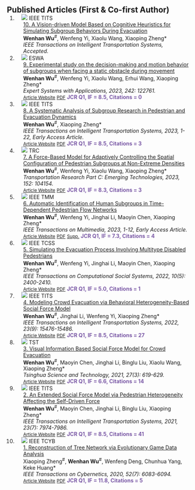 <h2 id="publications" style="margin: 2px 0px -15px;">Published Articles (First & Co-first Author)</h2>

<div class="publications">
<ol class="bibliography">


<li>
<div class="pub-row">

  <div class="col-sm-3 abbr" style="position: relative;padding-right: 15px;padding-left: 15px;">
    <img src="assets/img/TITS2024.png" class="teaser img-fluid z-depth-1">
    <abbr class="badge">IEEE TITS</abbr>
  </div>

  <div class="col-sm-9" style="position: relative;padding-right: 15px;padding-left: 20px;">
    <div class="title"><a href="https://www.sciencedirect.com/science/article/pii/S0957417423032633">10. A Vision-driven Model Based on Cognitive Heuristics for Simulating Subgroup Behaviors During Evacuation</a></div>
    <div class="author"><strong>Wenhan Wu</strong><sup>#</sup>, Wenfeng Yi, Xiaolu Wang, Xiaoping Zheng*</div>
    <div class="periodical"><em>IEEE Transactions on Intelligent Transportation Systems, Accepted.</em></div>
    <div class="links">
<!--     <a href="https://www.sciencedirect.com/science/article/pii/S0957417423032633" class="btn btn-sm z-depth-0" role="button" target="_blank" style="font-size:12px;">Article Website</a>
      <a href="assets/files/2023 ESWA.pdf" class="btn btn-sm z-depth-0" role="button" target="_blank" style="font-size:12px;">PDF</a>
      <strong style="color:#7b5aa6">JCR Q1, IF = 8.5, Citations = 0</strong> -->
    </div>
  </div>
</div>
</li>


<li>
<div class="pub-row">

  <div class="col-sm-3 abbr" style="position: relative;padding-right: 15px;padding-left: 15px;">
    <img src="assets/img/ESWA2023.png" class="teaser img-fluid z-depth-1">
    <abbr class="badge">ESWA</abbr>
  </div>

  <div class="col-sm-9" style="position: relative;padding-right: 15px;padding-left: 20px;">
    <div class="title"><a href="https://www.sciencedirect.com/science/article/pii/S0957417423032633">9. Experimental study on the decision-making and motion behavior of subgroups when facing a static obstacle during movement</a></div>
    <div class="author"><strong>Wenhan Wu</strong><sup>#</sup>, Wenfeng Yi, Xiaolu Wang, Erhui Wang, Xiaoping Zheng*</div>
    <div class="periodical"><em>Expert Systems with Applications, 2023, 242: 122761.</em></div>
    <div class="links">
    <a href="https://www.sciencedirect.com/science/article/pii/S0957417423032633" class="btn btn-sm z-depth-0" role="button" target="_blank" style="font-size:12px;">Article Website</a>
      <a href="assets/files/2023 ESWA.pdf" class="btn btn-sm z-depth-0" role="button" target="_blank" style="font-size:12px;">PDF</a>
      <strong style="color:#7b5aa6">JCR Q1, IF = 8.5, Citations = 0</strong>
    </div>
  </div>
</div>
</li>


<li>
<div class="pub-row">

  <div class="col-sm-3 abbr" style="position: relative;padding-right: 15px;padding-left: 15px;">
    <img src="assets/img/TITS2023.png" class="teaser img-fluid z-depth-1">
    <abbr class="badge">IEEE TITS</abbr>
  </div>

  <div class="col-sm-9" style="position: relative;padding-right: 15px;padding-left: 20px;">
    <div class="title"><a href="https://ieeexplore.ieee.org/abstract/document/10265759">8. A Systematic Analysis of Subgroup Research in Pedestrian and Evacuation Dynamics</a></div>
    <div class="author"><strong>Wenhan Wu</strong><sup>#</sup>, Xiaoping Zheng*</div>
    <div class="periodical"><em>IEEE Transactions on Intelligent Transportation Systems, 2023, 1-22, Early Access Article.</em></div>
    <div class="links">
    <a href="https://ieeexplore.ieee.org/abstract/document/10265759" class="btn btn-sm z-depth-0" role="button" target="_blank" style="font-size:12px;">Article Website</a>
      <a href="assets/files/2023 IEEE TITS.pdf" class="btn btn-sm z-depth-0" role="button" target="_blank" style="font-size:12px;">PDF</a>
      <strong style="color:#7b5aa6">JCR Q1, IF = 8.5, Citations = 3</strong>
    </div>
  </div>
</div>
</li>
  

<li>
<div class="pub-row">

  <div class="col-sm-3 abbr" style="position: relative;padding-right: 15px;padding-left: 15px;">
    <img src="assets/img/TRC2023.png" class="teaser img-fluid z-depth-1">
    <abbr class="badge">TRC</abbr>
  </div>

  <div class="col-sm-9" style="position: relative;padding-right: 15px;padding-left: 20px;">
    <div class="title"><a href="https://doi.org/10.1016/j.trc.2023.104154" target="_blank">7. A Force-Based Model for Adaptively Controlling the Spatial Configuration of Pedestrian Subgroups at Non-Extreme Densities</a></div>
    <div class="author"><strong>Wenhan Wu</strong><sup>#</sup>, Wenfeng Yi, Xiaolu Wang, Xiaoping Zheng*</div>
    <div class="periodical"><em>Transportation Research Part C: Emerging Technologies, 2023, 152: 104154.</em></div>
    <div class="links">
    <a href="https://doi.org/10.1016/j.trc.2023.104154" class="btn btn-sm z-depth-0" role="button" target="_blank" style="font-size:12px;">Article Website</a>
      <a href="assets/files/2023 TRC.pdf" class="btn btn-sm z-depth-0" role="button" target="_blank" style="font-size:12px;">PDF</a>
      <strong style="color:#7b5aa6">JCR Q1, IF = 8.3, Citations = 3</strong>
    </div>
  </div>
</div>
</li>


<li>
<div class="pub-row">

  <div class="col-sm-3 abbr" style="position: relative;padding-right: 15px;padding-left: 15px;">
    <img src="assets/img/TMM2023.png" class="teaser img-fluid z-depth-1">
    <abbr class="badge">IEEE TMM</abbr>
  </div>

  <div class="col-sm-9" style="position: relative;padding-right: 15px;padding-left: 20px;">
    <div class="title"><a href="https://ieeexplore.ieee.org/abstract/document/10086659" target="_blank">6. Automatic Identification of Human Subgroups in Time-Dependent Pedestrian Flow Networks</a></div>
    <div class="author"><strong>Wenhan Wu</strong><sup>#</sup>, Wenfeng Yi, Jinghai Li, Maoyin Chen, Xiaoping Zheng*</div>
    <div class="periodical"><em>IEEE Transactions on Multimedia, 2023, 1-12, Early Access Article.</em></div>
    <div class="links">
    <a href="https://ieeexplore.ieee.org/abstract/document/10086659" class="btn btn-sm z-depth-0" role="button" target="_blank" style="font-size:12px;">Article Website</a>
      <a href="assets/files/2023 IEEE TMM.pdf" class="btn btn-sm z-depth-0" role="button" target="_blank" style="font-size:12px;">PDF</a>
      <a href="assets/files/2023 IEEE TMM_SM.pdf" class="btn btn-sm z-depth-0" role="button" target="_blank" style="font-size:12px;">Supp.</a>
      <strong style="color:#7b5aa6">JCR Q1, IF = 7.3, Citations = 4</strong>
    </div>
  </div>
</div>
</li>


<li>
<div class="pub-row">

  <div class="col-sm-3 abbr" style="position: relative;padding-right: 15px;padding-left: 15px;">
    <img src="assets/img/TCSS2022.png" class="teaser img-fluid z-depth-1">
    <abbr class="badge">IEEE TCSS</abbr>
  </div>

  <div class="col-sm-9" style="position: relative;padding-right: 15px;padding-left: 20px;">
    <div class="title"><a href="https://ieeexplore.ieee.org/abstract/document/9834308" target="_blank">5. Simulating the Evacuation Process Involving Multitype Disabled Pedestrians</a></div>
    <div class="author"><strong>Wenhan Wu</strong><sup>#</sup>, Wenfeng Yi, Jinghai Li, Maoyin Chen, Xiaoping Zheng*</div>
    <div class="periodical"><em>IEEE Transactions on Computational Social Systems, 2022, 10(5): 2400-2410.</em></div>
    <div class="links">
    <a href="https://ieeexplore.ieee.org/abstract/document/9834308" class="btn btn-sm z-depth-0" role="button" target="_blank" style="font-size:12px;">Article Website</a>
      <a href="assets/files/2022 IEEE TCSS.pdf" class="btn btn-sm z-depth-0" role="button" target="_blank" style="font-size:12px;">PDF</a>
      <strong style="color:#7b5aa6">JCR Q1, IF = 5.0, Citations = 1</strong>
    </div>
  </div>
</div>
</li>


<li>
<div class="pub-row">

  <div class="col-sm-3 abbr" style="position: relative;padding-right: 15px;padding-left: 15px;">
    <img src="assets/img/TITS2022.png" class="teaser img-fluid z-depth-1">
    <abbr class="badge">IEEE TITS</abbr>
  </div>

  <div class="col-sm-9" style="position: relative;padding-right: 15px;padding-left: 20px;">
    <div class="title"><a href="https://ieeexplore.ieee.org/abstract/document/9690768" target="_blank">4. Modeling Crowd Evacuation via Behavioral Heterogeneity-Based Social Force Model</a></div>
    <div class="author"><strong>Wenhan Wu</strong><sup>#</sup>, Jinghai Li, Wenfeng Yi, Xiaoping Zheng*</div>
    <div class="periodical"><em>IEEE Transactions on Intelligent Transportation Systems, 2022, 23(9): 15476-15486.</em></div>
    <div class="links">
    <a href="https://ieeexplore.ieee.org/abstract/document/9690768" class="btn btn-sm z-depth-0" role="button" target="_blank" style="font-size:12px;">Article Website</a>
      <a href="assets/files/2022 IEEE TITS.pdf" class="btn btn-sm z-depth-0" role="button" target="_blank" style="font-size:12px;">PDF</a>
      <strong style="color:#7b5aa6">JCR Q1, IF = 8.5, Citations = 27</strong>
    </div>
  </div>
</div>
</li>


<li>
<div class="pub-row">

  <div class="col-sm-3 abbr" style="position: relative;padding-right: 15px;padding-left: 15px;">
    <img src="assets/img/TST2021.png" class="teaser img-fluid z-depth-1">
    <abbr class="badge">TST</abbr>
  </div>

  <div class="col-sm-9" style="position: relative;padding-right: 15px;padding-left: 20px;">
    <div class="title"><a href="https://ieeexplore.ieee.org/abstract/document/9614079" target="_blank">3. Visual Information Based Social Force Model for Crowd Evacuation</a></div>
    <div class="author"><strong>Wenhan Wu</strong><sup>#</sup>, Maoyin Chen, Jinghai Li, Binglu Liu, Xiaolu Wang, Xiaoping Zheng*</div>
    <div class="periodical"><em>Tsinghua Science and Technology, 2021, 27(3): 619-629.</em></div>
    <div class="links">
    <a href="https://ieeexplore.ieee.org/abstract/document/9614079" class="btn btn-sm z-depth-0" role="button" target="_blank" style="font-size:12px;">Article Website</a>
      <a href="assets/files/2021 TST.pdf" class="btn btn-sm z-depth-0" role="button" target="_blank" style="font-size:12px;">PDF</a>
      <strong style="color:#7b5aa6">JCR Q1, IF = 6.6, Citations = 14</strong>
    </div>
  </div>
</div>
</li>


<li>
<div class="pub-row">

  <div class="col-sm-3 abbr" style="position: relative;padding-right: 15px;padding-left: 15px;">
    <img src="assets/img/TITS2021.png" class="teaser img-fluid z-depth-1">
    <abbr class="badge">IEEE TITS</abbr>
  </div>

  <div class="col-sm-9" style="position: relative;padding-right: 15px;padding-left: 20px;">
    <div class="title"><a href="https://ieeexplore.ieee.org/abstract/document/9424478" target="_blank">2. An Extended Social Force Model via Pedestrian Heterogeneity Affecting the Self-Driven Force</a></div>
    <div class="author"><strong>Wenhan Wu</strong><sup>#</sup>, Maoyin Chen, Jinghai Li, Binglu Liu, Xiaoping Zheng*</div>
    <div class="periodical"><em>IEEE Transactions on Intelligent Transportation Systems, 2021, 23(7): 7974-7986.</em></div>
    <div class="links">
    <a href="https://ieeexplore.ieee.org/abstract/document/9424478" class="btn btn-sm z-depth-0" role="button" target="_blank" style="font-size:12px;">Article Website</a>
      <a href="assets/files/2021 IEEE TITS.pdf" class="btn btn-sm z-depth-0" role="button" target="_blank" style="font-size:12px;">PDF</a>
      <strong style="color:#7b5aa6">JCR Q1, IF = 8.5, Citations = 41</strong>
    </div>
  </div>
</div>
</li>


<li>
<div class="pub-row">

  <div class="col-sm-3 abbr" style="position: relative;padding-right: 15px;padding-left: 15px;">
    <img src="assets/img/TCYB2020.png" class="teaser img-fluid z-depth-1">
    <abbr class="badge">IEEE TCYB</abbr>
  </div>

  <div class="col-sm-9" style="position: relative;padding-right: 15px;padding-left: 20px;">
    <div class="title"><a href="https://ieeexplore.ieee.org/abstract/document/9311833" target="_blank">1. Reconstruction of Tree Network via Evolutionary Game Data Analysis</a></div>
    <div class="author">Xiaoping Zheng<sup>#</sup>, <strong>Wenhan Wu</strong><sup>#</sup>, Wenfeng Deng, Chunhua Yang, Keke Huang*</div>
    <div class="periodical"><em>IEEE Transactions on Cybernetics, 2020, 52(7): 6083-6094.</em></div>
    <div class="links">
    <a href="https://ieeexplore.ieee.org/abstract/document/9311833" class="btn btn-sm z-depth-0" role="button" target="_blank" style="font-size:12px;">Article Website</a>
      <a href="assets/files/2020 IEEE TCYB.pdf" class="btn btn-sm z-depth-0" role="button" target="_blank" style="font-size:12px;">PDF</a>
      <strong style="color:#7b5aa6">JCR Q1, IF = 11.8, Citations = 5</strong>
    </div>
  </div>
</div>
</li>
  
<br>

</ol>
</div>
